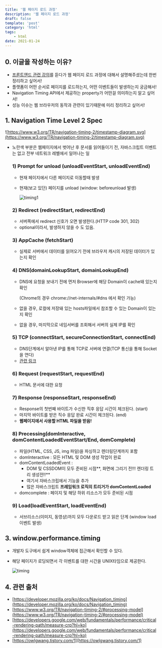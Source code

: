 ```yaml
---
title: '웹 페이지 로드 과정'
description: '웹 페이지 로드 과정'
draft: false
template: 'post'
category: 'html'
tags:
    - html
date: 2021-01-24
---
```


## 0. 이글을 작성하는 이유?

-   [프론트앤드 관련 강의](https://www.fastcampus.co.kr/dev_red_ktg)를 듣다가 웹 페이지 로드 과정에 대해서 설명해주셨는데 한번 정리하고 싶어서!
-   플랫폼이 어떤 순서로 페이지를 로드하는지, 어떤 이벤트들이 발생하는지 궁금해서!
-   Navigation Timing API에서 제공하는 property가 어떤걸 의미하는지 알고 싶어서!
-   성능 이슈는 웹 브라우저의 동작과 관련이 있기때문에 미리 정리하고 싶어서!

## 1. Navigation Time Level 2 Spec

![https://www.w3.org/TR/navigation-timing-2/timestamp-diagram.svg](https://www.w3.org/TR/navigation-timing-2/timestamp-diagram.svg)

-   노란색 부분은 웹페이지에서 벗어난 후 문서를 읽어들이기 전, 자바스크립트 이벤트는 없고 전부 네트워크 레벨에서 일어나는 일

    ### 1) Prompt for unload (unloadEventStart, unloadEventEnd)

    -   현재 페이지에서 다른 페이지로 이동할때 발생
    -   현재(보고 있던) 페이지를 unload (window: beforeunload 발생)

        ![timing1](../../assets/timing1.png)

    ### 2) Redirect (redirectStart, redirectEnd)

    -   서버쪽에서 redirect 신호가 오면 발생한다.(HTTP code 301, 302)
    -   optional이라서, 발생하지 않을 수 도 있음.

    ### 3) AppCache (fetchStart)

    -   실제로 서버에서 데이터를 읽어오기 전에 브라우저 캐시의 저장된 데이터가 있는지 확인

    ### 4) DNS(domainLookupStart, domainLookupEnd)

    -   DNS에 요청을 보내기 전에 먼저 Browser에 해당 Domain이 cache돼 있는지 확인

        (Chrome의 경우 chrome://net-internals/#dns 에서 확인 가능)

    -   없을 경우, 로컬에 저장돼 있는 hosts파일에서 참조할 수 있는 Domain이 있는지 확인
    -   없을 경우, 마지막으로 네임서버를 조회해서 서버의 실제 IP를 확인

    ### 5) TCP (connectStart, secureConnectionStart, connectEnd)

    -   DNS단계에서 알아낸 IP를 통해 TCP로 서버에 연결(TCP 통신을 통해 Socket을 연다)
    -   [관련 링크](https://owlgwang.tistory.com/1)

    ### 6) Request (requestStart, requestEnd)

    -   HTML 문서에 대한 요청

    ### 7) Response (responseStart, responseEnd)

    -   Response의 첫번째 바이트가 수신한 직후 응답 시간이 체크된다. (start)
    -   마지막 바이트를 받은 직수 응답 완료 시간이 체크된다. (end)
    -   **웹페이지에서 사용할 HTML 파일을 받음!**

    ### 8) Precessing(domInteractive, domContentLoadedEventStart/End, domComplete)

    -   파일(HTML, CSS, JS, img 파일)을 파싱하고 렌더링단계까지 포함
    -   domInteractive : 모든 HTML 및 DOM 생성 작업이 완료
    -   domContentLoadedEvent :
        -   DOM 및 CSSDOM이 모두 준비된 시점**, 화면에 그리기 전!!! 렌더링 트리 생성전!!**
        -   여기서 자바스크립에서 기능을 추가
        -   많은 자바스크립트 **프레임워크 로직의 트리거가 domContentLoaded**
    -   domcomplete : 페이지 및 해당 하위 리소스가 모두 준비된 시점

    ### 9) Load(loadEventStart, loadEventEnd)

    -   서브리소스(이미지, 동영상)까지 모두 다운로드 받고 읽은 단계 (window load이벤트 발생)

## 3. window.performance.timing

-   개발자 도구에서 쉽게 window객체에 접근해서 확인할 수 있다.
-   해당 페이지가 로딩되면서 각 이벤트를 대한 시간을 UNIX타임으로 제공한다.

    ![timing](../../assets/timing.png)

## 4. 관련 출처

-   [https://developer.mozilla.org/ko/docs/Navigation_timing](https://developer.mozilla.org/ko/docs/Navigation_timing)
-   [https://www.w3.org/TR/navigation-timing-2/#processing-model](https://www.w3.org/TR/navigation-timing-2/#processing-model)
-   [https://developers.google.com/web/fundamentals/performance/critical-rendering-path/measure-crp?hl=ko](https://developers.google.com/web/fundamentals/performance/critical-rendering-path/measure-crp?hl=ko)
-   [https://owlgwang.tistory.com/1](https://owlgwang.tistory.com/1)
